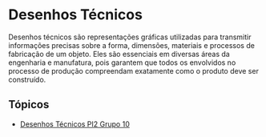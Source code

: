 # Desenhos Técnicos

Desenhos técnicos são representações gráficas utilizadas para transmitir informações precisas sobre a forma, dimensões, materiais e processos de fabricação de um objeto. Eles são essenciais em diversas áreas da engenharia e manufatura, pois garantem que todos os envolvidos no processo de produção compreendam exatamente como o produto deve ser construído.

## Tópicos



- [Desenhos Técnicos PI2 Grupo 10](../estruturas/imagens/Desenhos%20técnicos.pdf)
